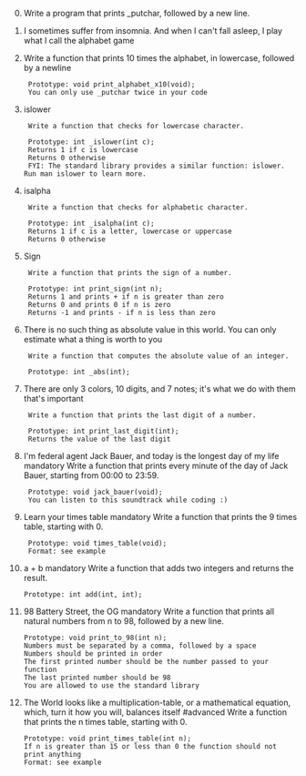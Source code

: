 0. Write a program that prints _putchar, followed by a new line.
1. I sometimes suffer from insomnia. And when I can't fall asleep,
        I play what I call  the alphabet game
2. Write a function that prints 10 times the alphabet,
        in lowercase, followed by a   newline

        Prototype: void print_alphabet_x10(void);
        You can only use _putchar twice in your code
3. islower

        Write a function that checks for lowercase character.

        Prototype: int _islower(int c);
        Returns 1 if c is lowercase
        Returns 0 otherwise
        FYI: The standard library provides a similar function: islower. Run man islower to learn more.
4. isalpha

        Write a function that checks for alphabetic character.

        Prototype: int _isalpha(int c);
        Returns 1 if c is a letter, lowercase or uppercase
        Returns 0 otherwise

5. Sign

        Write a function that prints the sign of a number.

        Prototype: int print_sign(int n);
        Returns 1 and prints + if n is greater than zero
        Returns 0 and prints 0 if n is zero
        Returns -1 and prints - if n is less than zero

6. There is no such thing as absolute value in this world. You can only estimate what a thing is worth to you

        Write a function that computes the absolute value of an integer.

        Prototype: int _abs(int);

7. There are only 3 colors, 10 digits, and 7 notes; it's what we do with them that's important

        Write a function that prints the last digit of a number.

        Prototype: int print_last_digit(int);
        Returns the value of the last digit

8. I'm federal agent Jack Bauer, and today is the longest day of my life
mandatory
        Write a function that prints every minute of the day of Jack Bauer, starting from 00:00 to 23:59.

        Prototype: void jack_bauer(void);
        You can listen to this soundtrack while coding :)

9. Learn your times table
mandatory
        Write a function that prints the 9 times table, starting with 0.

        Prototype: void times_table(void);
        Format: see example

10. a + b
mandatory
        Write a function that adds two integers and returns the result.

        Prototype: int add(int, int);

11. 98 Battery Street, the OG
mandatory
        Write a function that prints all natural numbers from n to 98, followed by a new line.

        Prototype: void print_to_98(int n);
        Numbers must be separated by a comma, followed by a space
        Numbers should be printed in order
        The first printed number should be the number passed to your function
        The last printed number should be 98
        You are allowed to use the standard library

12. The World looks like a multiplication-table, or a mathematical equation, which, turn it how you will, balances itself
#advanced
        Write a function that prints the n times table, starting with 0.

        Prototype: void print_times_table(int n);
        If n is greater than 15 or less than 0 the function should not print anything
        Format: see example